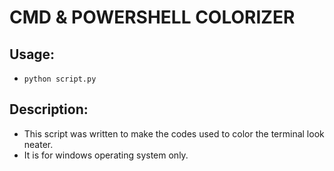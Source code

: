 # CMD & POWERSHELL COLORIZER

## Usage:
* `python script.py`

## Description:
* This script was written to make the codes used to color the terminal look neater.
* It is for windows operating system only.
